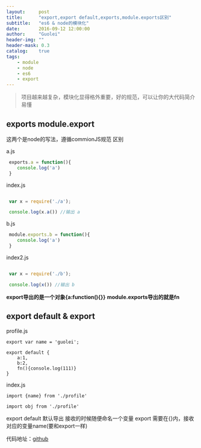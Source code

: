 ```yaml
---
layout:     post
title:      "export,export default,exports,module.exports区别"
subtitle:   "es6 & node的模块化"
date:       2016-09-12 12:00:00
author:     "Guolei"
header-img: ""
header-mask: 0.3
catalog:    true
tags:
    - module
    - node
    - es6
    - export
---
```


> 项目越来越复杂，模块化显得格外重要，好的规范，可以让你的大代码简介易懂

## exports module.export

这两个是node的写法，遵循commionJS规范
区别

a.js

```js
 exports.a = function(){
 	console.log('a')
 }

```

index.js

```js

 var x = require('./a');

 console.log(x.a()) //输出 a
```

b.js

```js
 module.exports.b = function(){
 	console.log('a')
 }

```

index2.js

```js

 var x = require('./b');

 console.log(x()) //输出 b
```

**export导出的是一个对象{a:function(){}}**
**module.exports导出的就是fn**


## export default & export

profile.js

```
export var name = 'guolei';

export default {
	a:1,
	b:2,
	fn(){console.log(111)}
}
```

index.js

```
import {name} from './profile'

import obj from './profile'
```

export default 默认导出 接收的时候随便命名一个变量
export 需要在{}内，接收对应的变量name(要和export一样)


代码地址：[github](https://github.com/thunderqin/babel-demo)





